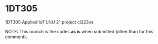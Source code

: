 # 1DT305
1DT305 Applied IoT LNU 21 project cl223vs

NOTE: This branch is the codes **as is** when submitted (other than for this comment).
